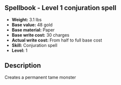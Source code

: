## Spellbook - Level 1 conjuration spell

- **Weight:** 3.1 lbs
- **Base value:** 48 gold
- **Base material:** Paper
- **Base write cost:** 30 charges
- **Actual write cost:** From half to full base cost
- **Skill:** Conjuration spell
- **Level:** 1

## Description

Creates a permanent tame monster
